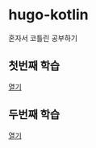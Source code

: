 # hugo-kotlin
혼자서 코틀린 공부하기

## 첫번째 학습
[열기](https://github.com/hugoMGSung/hugo-kotlin/blob/main/beginner/README.md)

## 두번째 학습
[열기](https://github.com/hugoMGSung/hugo-kotlin/blob/main/google/README.md)